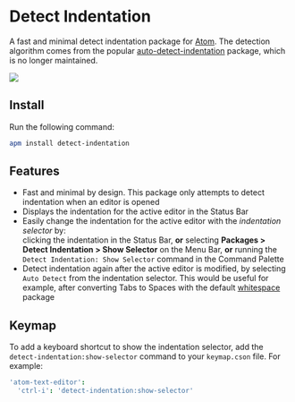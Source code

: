 # Detect Indentation

A fast and minimal detect indentation package for [Atom](https://atom.io). The detection algorithm comes from the popular [auto-detect-indentation](https://atom.io/packages/auto-detect-indentation) package, which is no longer maintained.

![](https://user-images.githubusercontent.com/17343833/60067815-a58dc480-96fb-11e9-85f6-c4125e94b8ea.jpg)

## Install

Run the following command:

```bash
apm install detect-indentation
```

## Features

- Fast and minimal by design. This package only attempts to detect indentation when an editor is opened
- Displays the indentation for the active editor in the Status Bar
- Easily change the indentation for the active editor with the _indentation selector_ by:  
clicking the indentation in the Status Bar, __or__ selecting __Packages > Detect Indentation > Show Selector__ on the Menu Bar, __or__ running the `Detect Indentation: Show Selector` command in the Command Palette
- Detect indentation again after the active editor is modified, by selecting `Auto Detect` from the indentation selector. This would be useful for example, after converting Tabs to Spaces with the default [whitespace](https://atom.io/packages/whitespace) package

## Keymap

To add a keyboard shortcut to show the indentation selector, add the `detect-indentation:show-selector` command to your `keymap.cson` file. For example:

```cson
'atom-text-editor':
  'ctrl-i': 'detect-indentation:show-selector'
```
